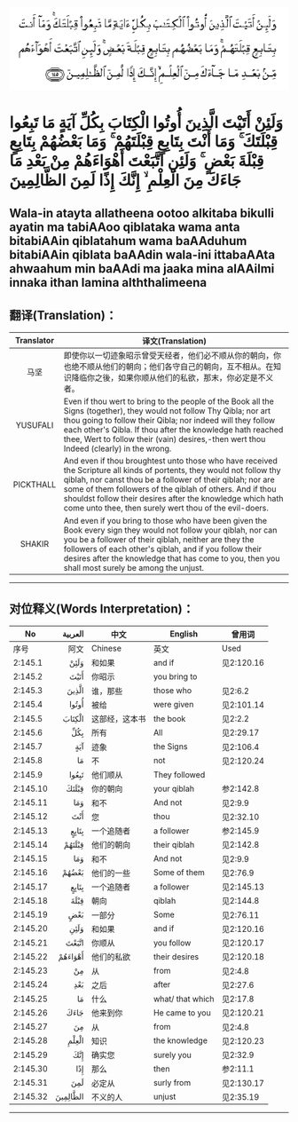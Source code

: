 ![002:145](images/002_145.gif)

#   وَلَئِنْ أَتَيْتَ الَّذِينَ أُوتُوا الْكِتَابَ بِكُلِّ آيَةٍ مَا تَبِعُوا قِبْلَتَكَ ۚ وَمَا أَنْتَ بِتَابِعٍ قِبْلَتَهُمْ ۚ وَمَا بَعْضُهُمْ بِتَابِعٍ قِبْلَةَ بَعْضٍ ۚ وَلَئِنِ اتَّبَعْتَ أَهْوَاءَهُمْ مِنْ بَعْدِ مَا جَاءَكَ مِنَ الْعِلْمِ ۙ إِنَّكَ إِذًا لَمِنَ الظَّالِمِينَ 

## Wala-in atayta allatheena ootoo alkitaba bikulli ayatin ma tabiAAoo qiblataka wama anta bitabiAAin qiblatahum wama baAAduhum bitabiAAin qiblata baAAdin wala-ini ittabaAAta ahwaahum min baAAdi ma jaaka mina alAAilmi innaka ithan lamina alththalimeena

## 翻译(Translation)：

| Translator | 译文(Translation)                                            |
| :--------: | ------------------------------------------------------------ |
|    马坚    | 即使你以一切迹象昭示曾受天经者，他们必不顺从你的朝向，你也绝不顺从他们的朝向；他们各守自己的朝向，互不相从。在知识降临你之後，如果你顺从他们的私欲，那末，你必定是不义者。 |
|  YUSUFALI  | Even if thou wert to bring to the people of the Book all the Signs (together), they would not follow Thy Qibla; nor art thou going to follow their Qibla; nor indeed will they follow each other's Qibla. If thou after the knowledge hath reached thee, Wert to follow their (vain) desires,-then wert thou Indeed (clearly) in the wrong. |
| PICKTHALL  | And even if thou broughtest unto those who have received the Scripture all kinds of portents, they would not follow thy qiblah, nor canst thou be a follower of their qiblah; nor are some of them followers of the qiblah of others. And if thou shouldst follow their desires after the knowledge which hath come unto thee, then surely wert thou of the evil-doers. |
|   SHAKIR   | And even if you bring to those who have been given the Book every sign they would not follow your qiblah, nor can you be a follower of their qiblah, neither are they the followers of each other's qiblah, and if you follow their desires after the knowledge that has come to you, then you shall most surely be among the unjust. |

---

## 对位释义(Words Interpretation)：

| No       |  العربية | 中文           | English          | 曾用词     |
| -------- | -------: | -------------- | ---------------- | ---------- |
| 序号     |     阿文 | Chinese        | 英文             | Used       |
| 2:145.1  |     وَلَئِنْ | 和如果         | and if           | 见2:120.16 |
| 2:145.2  |     أَتَيْتَ | 你昭示         | you bring to     |            |
| 2:145.3  |    الَّذِينَ | 谁，那些       | those who        | 见2:6.2    |
| 2:145.4  |    أُوتُوا | 被给           | were given       | 见2:101.14 |
| 2:145.5  |   الْكِتَابَ | 这部经，这本书 | the book         | 见2:2.2    |
| 2:145.6  |      بِكُلِّ | 所有           | All              | 见2:29.17  |
| 2:145.7  |      آيَةٍ | 迹象           | the Signs        | 见2:106.4  |
| 2:145.8  |       مَا | 不             | not              | 见2:120.24 |
| 2:145.9  |    تَبِعُوا | 他们顺从       | They followed    |            |
| 2:145.10 |    قِبْلَتَكَ | 你的朝向       | your qiblah      | 参2:142.8  |
| 2:145.11 |      وَمَا | 和不           | And not          | 见2:9.9    |
| 2:145.12 |      أَنْتَ | 您             | thou             | 见2:32.10  |
| 2:145.13 |    بِتَابِعٍ | 一个追随者     | a follower       | 参2:145.9  |
| 2:145.14 |   قِبْلَتَهُمْ | 他们的朝向     | their qiblah     | 见2:142.8  |
| 2:145.15 |      وَمَا | 和不           | And not          | 见2:9.9    |
| 2:145.16 |    بَعْضُهُمْ | 他们的一些     | Some of them     | 见2:76.9   |
| 2:145.17 |    بِتَابِعٍ | 一个追随者     | a follower       | 见2:145.13 |
| 2:145.18 |     قِبْلَةَ | 朝向           | qiblah           | 见2:144.8  |
| 2:145.19 |      بَعْضٍ | 一部分         | Some             | 见2:76.11  |
| 2:145.20 |     وَلَئِنِ | 和如果         | and if           | 见2:120.16 |
| 2:145.21 |    اتَّبَعْتَ | 你顺从         | you follow       | 见2:120.17 |
| 2:145.22 |  أَهْوَاءَهُمْ | 他们的私欲     | their desires    | 见2:120.18 |
| 2:145.23 |       مِنْ | 从             | from             | 见2:4.8    |
| 2:145.24 |      بَعْدِ | 之后           | after            | 见2:27.6   |
| 2:145.25 |       مَا | 什么           | what/ that which | 见2:17.8   |
| 2:145.26 |     جَاءَكَ | 他来到你       | He came to you   | 见2:120.21 |
| 2:145.27 |       مِنَ | 从             | from             | 见2:4.8    |
| 2:145.28 |    الْعِلْمِ | 知识           | the knowledge    | 见2:120.23 |
| 2:145.29 |      إِنَّكَ | 确实您         | surely you       | 见2:32.9   |
| 2:145.30 |      إِذًا | 那么           | then             | 参2:11.1   |
| 2:145.31 |      لَمِنَ | 必定从         | surly from       | 见2:130.17 |
| 2:145.32 | الظَّالِمِينَ | 不义的人       | unjust           | 见2:35.19  |

---
